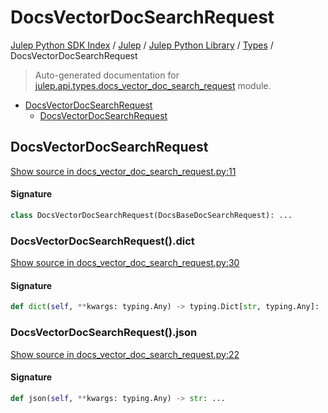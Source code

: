 # DocsVectorDocSearchRequest

[Julep Python SDK Index](../../../README.md#julep-python-sdk-index) / [Julep](../../index.md#julep) / [Julep Python Library](../index.md#julep-python-library) / [Types](./index.md#types) / DocsVectorDocSearchRequest

> Auto-generated documentation for [julep.api.types.docs_vector_doc_search_request](../../../../../../../julep/api/types/docs_vector_doc_search_request.py) module.

- [DocsVectorDocSearchRequest](#docsvectordocsearchrequest)
  - [DocsVectorDocSearchRequest](#docsvectordocsearchrequest-1)

## DocsVectorDocSearchRequest

[Show source in docs_vector_doc_search_request.py:11](../../../../../../../julep/api/types/docs_vector_doc_search_request.py#L11)

#### Signature

```python
class DocsVectorDocSearchRequest(DocsBaseDocSearchRequest): ...
```

### DocsVectorDocSearchRequest().dict

[Show source in docs_vector_doc_search_request.py:30](../../../../../../../julep/api/types/docs_vector_doc_search_request.py#L30)

#### Signature

```python
def dict(self, **kwargs: typing.Any) -> typing.Dict[str, typing.Any]: ...
```

### DocsVectorDocSearchRequest().json

[Show source in docs_vector_doc_search_request.py:22](../../../../../../../julep/api/types/docs_vector_doc_search_request.py#L22)

#### Signature

```python
def json(self, **kwargs: typing.Any) -> str: ...
```